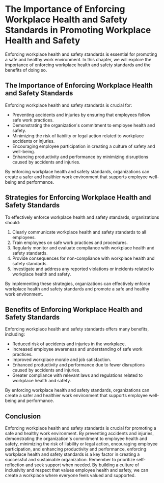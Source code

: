 The Importance of Enforcing Workplace Health and Safety Standards in Promoting Workplace Health and Safety
======================================================================================================================================================================

Enforcing workplace health and safety standards is essential for promoting a safe and healthy work environment. In this chapter, we will explore the importance of enforcing workplace health and safety standards and the benefits of doing so.

The Importance of Enforcing Workplace Health and Safety Standards
-----------------------------------------------------------------

Enforcing workplace health and safety standards is crucial for:

* Preventing accidents and injuries by ensuring that employees follow safe work practices.
* Demonstrating the organization's commitment to employee health and safety.
* Minimizing the risk of liability or legal action related to workplace accidents or injuries.
* Encouraging employee participation in creating a culture of safety and well-being.
* Enhancing productivity and performance by minimizing disruptions caused by accidents and injuries.

By enforcing workplace health and safety standards, organizations can create a safer and healthier work environment that supports employee well-being and performance.

Strategies for Enforcing Workplace Health and Safety Standards
--------------------------------------------------------------

To effectively enforce workplace health and safety standards, organizations should:

1. Clearly communicate workplace health and safety standards to all employees.
2. Train employees on safe work practices and procedures.
3. Regularly monitor and evaluate compliance with workplace health and safety standards.
4. Provide consequences for non-compliance with workplace health and safety standards.
5. Investigate and address any reported violations or incidents related to workplace health and safety.

By implementing these strategies, organizations can effectively enforce workplace health and safety standards and promote a safe and healthy work environment.

Benefits of Enforcing Workplace Health and Safety Standards
-----------------------------------------------------------

Enforcing workplace health and safety standards offers many benefits, including:

* Reduced risk of accidents and injuries in the workplace.
* Increased employee awareness and understanding of safe work practices.
* Improved workplace morale and job satisfaction.
* Enhanced productivity and performance due to fewer disruptions caused by accidents and injuries.
* Greater compliance with relevant laws and regulations related to workplace health and safety.

By enforcing workplace health and safety standards, organizations can create a safer and healthier work environment that supports employee well-being and performance.

Conclusion
----------

Enforcing workplace health and safety standards is crucial for promoting a safe and healthy work environment. By preventing accidents and injuries, demonstrating the organization's commitment to employee health and safety, minimizing the risk of liability or legal action, encouraging employee participation, and enhancing productivity and performance, enforcing workplace health and safety standards is a key factor in creating a successful and sustainable organization. Remember to prioritize self-reflection and seek support when needed. By building a culture of inclusivity and respect that values employee health and safety, we can create a workplace where everyone feels valued and supported.

